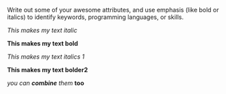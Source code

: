 Write out some of your awesome attributes, and use emphasis (like bold or italics) to identify keywords, programming languages, or skills. 

*This makes my text italic*

**This makes my text bold**

_This makes my text italics 1_

__This makes my text bolder2__


_you can **combine** them_ __too__
